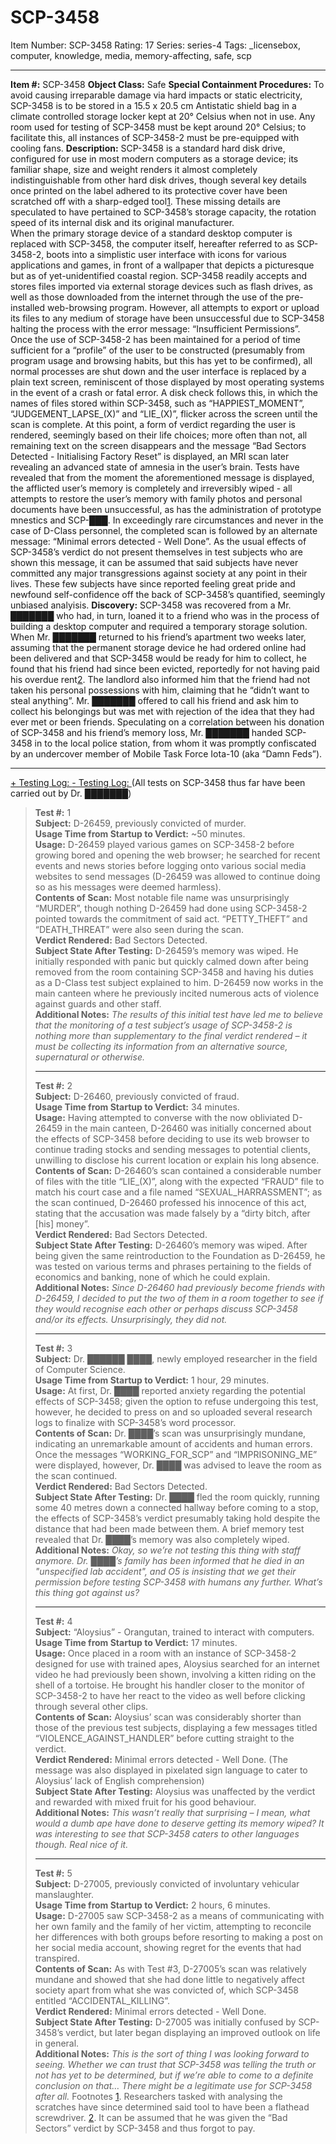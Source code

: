 # SCP-3458
Item Number: SCP-3458
Rating: 17
Series: series-4
Tags: _licensebox, computer, knowledge, media, memory-affecting, safe, scp

---

**Item #:** SCP-3458
**Object Class:** Safe
**Special Containment Procedures:** To avoid causing irreparable damage via hard impacts or static electricity, SCP-3458 is to be stored in a 15.5 x 20.5 cm Antistatic shield bag in a climate controlled storage locker kept at 20° Celsius when not in use. Any room used for testing of SCP-3458 must be kept around 20° Celsius; to facilitate this, all instances of SCP-3458-2 must be pre-equipped with cooling fans.
**Description:** SCP-3458 is a standard hard disk drive, configured for use in most modern computers as a storage device; its familiar shape, size and weight renders it almost completely indistinguishable from other hard disk drives, though several key details once printed on the label adhered to its protective cover have been scratched off with a sharp-edged tool[1](javascript:;). These missing details are speculated to have pertained to SCP-3458’s storage capacity, the rotation speed of its internal disk and its original manufacturer.  
When the primary storage device of a standard desktop computer is replaced with SCP-3458, the computer itself, hereafter referred to as SCP-3458-2, boots into a simplistic user interface with icons for various applications and games, in front of a wallpaper that depicts a picturesque but as of yet-unidentified coastal region.
SCP-3458 readily accepts and stores files imported via external storage devices such as flash drives, as well as those downloaded from the internet through the use of the pre-installed web-browsing program. However, all attempts to export or upload its files to any medium of storage have been unsuccessful due to SCP-3458 halting the process with the error message: “Insufficient Permissions”.  
Once the use of SCP-3458-2 has been maintained for a period of time sufficient for a “profile” of the user to be constructed (presumably from program usage and browsing habits, but this has yet to be confirmed), all normal processes are shut down and the user interface is replaced by a plain text screen, reminiscent of those displayed by most operating systems in the event of a crash or fatal error. A disk check follows this, in which the names of files stored within SCP-3458, such as “HAPPIEST_MOMENT”, “JUDGEMENT_LAPSE_(X)” and “LIE_(X)”, flicker across the screen until the scan is complete.
At this point, a form of verdict regarding the user is rendered, seemingly based on their life choices; more often than not, all remaining text on the screen disappears and the message “Bad Sectors Detected - Initialising Factory Reset” is displayed, an MRI scan later revealing an advanced state of amnesia in the user’s brain. Tests have revealed that from the moment the aforementioned message is displayed, the afflicted user’s memory is completely and irreversibly wiped - all attempts to restore the user’s memory with family photos and personal documents have been unsuccessful, as has the administration of prototype mnestics and SCP-███.
In exceedingly rare circumstances and never in the case of D-Class personnel, the completed scan is followed by an alternate message: “Minimal errors detected - Well Done”. As the usual effects of SCP-3458’s verdict do not present themselves in test subjects who are shown this message, it can be assumed that said subjects have never committed any major transgressions against society at any point in their lives. These few subjects have since reported feeling great pride and newfound self-confidence off the back of SCP-3458’s quantified, seemingly unbiased analyisis.
**Discovery:** SCP-3458 was recovered from a Mr. ███████ who had, in turn, loaned it to a friend who was in the process of building a desktop computer and required a temporary storage solution. When Mr. ███████ returned to his friend’s apartment two weeks later, assuming that the permanent storage device he had ordered online had been delivered and that SCP-3458 would be ready for him to collect, he found that his friend had since been evicted, reportedly for not having paid his overdue rent[2](javascript:;). The landlord also informed him that the friend had not taken his personal possessions with him, claiming that he “didn’t want to steal anything”. Mr. ███████ offered to call his friend and ask him to collect his belongings but was met with rejection of the idea that they had ever met or been friends. Speculating on a correlation between his donation of SCP-3458 and his friend’s memory loss, Mr. ███████ handed SCP-3458 in to the local police station, from whom it was promptly confiscated by an undercover member of Mobile Task Force Iota-10 (aka “Damn Feds”).
* * *
[\+ Testing Log: ](javascript:;)
[\- Testing Log: ](javascript:;)
(All tests on SCP-3458 thus far have been carried out by Dr. ███████)
> **Test #:** 1  
>  **Subject:** D-26459, previously convicted of murder.  
>  **Usage Time from Startup to Verdict:** ~50 minutes.  
>  **Usage:** D-26459 played various games on SCP-3458-2 before growing bored and opening the web browser; he searched for recent events and news stories before logging onto various social media websites to send messages (D-26459 was allowed to continue doing so as his messages were deemed harmless).  
>  **Contents of Scan:** Most notable file name was unsurprisingly “MURDER”, though nothing D-26459 had done using SCP-3458-2 pointed towards the commitment of said act. “PETTY_THEFT” and “DEATH_THREAT” were also seen during the scan.  
>  **Verdict Rendered:** Bad Sectors Detected.  
>  **Subject State After Testing:** D-26459’s memory was wiped. He initially responded with panic but quickly calmed down after being removed from the room containing SCP-3458 and having his duties as a D-Class test subject explained to him. D-26459 now works in the main canteen where he previously incited numerous acts of violence against guards and other staff.  
>  **Additional Notes:** _The results of this initial test have led me to believe that the monitoring of a test subject’s usage of SCP-3458-2 is nothing more than supplementary to the final verdict rendered – it must be collecting its information from an alternative source, supernatural or otherwise._
> * * *
> **Test #:** 2  
>  **Subject:** D-26460, previously convicted of fraud.  
>  **Usage Time from Startup to Verdict:** 34 minutes.  
>  **Usage:** Having attempted to converse with the now obliviated D-26459 in the main canteen, D-26460 was initially concerned about the effects of SCP-3458 before deciding to use its web browser to continue trading stocks and sending messages to potential clients, unwilling to disclose his current location or explain his long absence.  
>  **Contents of Scan:** D-26460’s scan contained a considerable number of files with the title “LIE_(X)”, along with the expected “FRAUD” file to match his court case and a file named “SEXUAL_HARRASSMENT”; as the scan continued, D-26460 professed his innocence of this act, stating that the accusation was made falsely by a “dirty bitch, after [his] money”.  
>  **Verdict Rendered:** Bad Sectors Detected.  
>  **Subject State After Testing:** D-26460’s memory was wiped. After being given the same reintroduction to the Foundation as D-26459, he was tested on various terms and phrases pertaining to the fields of economics and banking, none of which he could explain.  
>  **Additional Notes:** _Since D-26460 had previously become friends with D-26459, I decided to put the two of them in a room together to see if they would recognise each other or perhaps discuss SCP-3458 and/or its effects. Unsurprisingly, they did not._
> * * *
> **Test #:** 3  
>  **Subject:** Dr. ██████ ████, newly employed researcher in the field of Computer Science.  
>  **Usage Time from Startup to Verdict:** 1 hour, 29 minutes.  
>  **Usage:** At first, Dr. ████ reported anxiety regarding the potential effects of SCP-3458; given the option to refuse undergoing this test, however, he decided to press on and so uploaded several research logs to finalize with SCP-3458’s word processor.  
>  **Contents of Scan:** Dr. ████’s scan was unsurprisingly mundane, indicating an unremarkable amount of accidents and human errors. Once the messages “WORKING_FOR_SCP” and “IMPRISONING_ME” were displayed, however, Dr. ████ was advised to leave the room as the scan continued.  
>  **Verdict Rendered:** Bad Sectors Detected.  
>  **Subject State After Testing:** Dr. ████ fled the room quickly, running some 40 metres down a connected hallway before coming to a stop, the effects of SCP-3458’s verdict presumably taking hold despite the distance that had been made between them. A brief memory test revealed that Dr. ████’s memory was also completely wiped.  
>  **Additional Notes:** _Okay, so we’re not testing this thing with staff anymore. Dr. ████’s family has been informed that he died in an "unspecified lab accident", and O5 is insisting that we get their permission before testing SCP-3458 with humans any further. What’s this thing got against us?_
> * * *
> **Test #:** 4  
>  **Subject:** “Aloysius” - Orangutan, trained to interact with computers.  
>  **Usage Time from Startup to Verdict:** 17 minutes.  
>  **Usage:** Once placed in a room with an instance of SCP-3458-2 designed for use with trained apes, Aloysius searched for an internet video he had previously been shown, involving a kitten riding on the shell of a tortoise. He brought his handler closer to the monitor of SCP-3458-2 to have her react to the video as well before clicking through several other clips.  
>  **Contents of Scan:** Aloysius’ scan was considerably shorter than those of the previous test subjects, displaying a few messages titled “VIOLENCE_AGAINST_HANDLER” before cutting straight to the verdict.  
>  **Verdict Rendered:** Minimal errors detected - Well Done. (The message was also displayed in pixelated sign language to cater to Aloysius’ lack of English comprehension)  
>  **Subject State After Testing:** Aloysius was unaffected by the verdict and rewarded with mixed fruit for his good behaviour.  
>  **Additional Notes:** _This wasn’t really that surprising – I mean, what would a dumb ape have done to deserve getting its memory wiped? It was interesting to see that SCP-3458 caters to other languages though. Real nice of it._
> * * *
> **Test #:** 5  
>  **Subject:** D-27005, previously convicted of involuntary vehicular manslaughter.  
>  **Usage Time from Startup to Verdict:** 2 hours, 6 minutes.  
>  **Usage:** D-27005 saw SCP-3458-2 as a means of communicating with her own family and the family of her victim, attempting to reconcile her differences with both groups before resorting to making a post on her social media account, showing regret for the events that had transpired.  
>  **Contents of Scan:** As with Test #3, D-27005’s scan was relatively mundane and showed that she had done little to negatively affect society apart from what she was convicted of, which SCP-3458 entitled “ACCIDENTAL_KILLING”.  
>  **Verdict Rendered:** Minimal errors detected - Well Done.  
>  **Subject State After Testing:** D-27005 was initially confused by SCP-3458’s verdict, but later began displaying an improved outlook on life in general.  
>  **Additional Notes:** _This is the sort of thing I was looking forward to seeing. Whether we can trust that SCP-3458 was telling the truth or not has yet to be determined, but if we’re able to come to a definite conclusion on that… There might be a legitimate use for SCP-3458 after all._
Footnotes
[1](javascript:;). Researchers tasked with analysing the scratches have since determined said tool to have been a flathead screwdriver.
[2](javascript:;). It can be assumed that he was given the “Bad Sectors” verdict by SCP-3458 and thus forgot to pay.